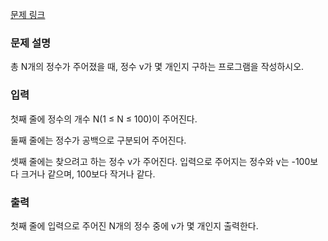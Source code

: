 [문제 링크](https://www.acmicpc.net/problem/10807)

### 문제 설명

<p>총 N개의 정수가 주어졌을 때, 정수 v가 몇 개인지 구하는 프로그램을 작성하시오.</p>

### 입력

<p>첫째 줄에 정수의 개수 N(1 ≤ N ≤ 100)이 주어진다.</p>
<p>둘째 줄에는 정수가 공백으로 구분되어 주어진다.</p>
<p>셋째 줄에는 찾으려고 하는 정수 v가 주어진다. 입력으로 주어지는 정수와 v는 -100보다 크거나 같으며, 100보다 작거나 같다.</p>

### 출력

<p>첫째 줄에 입력으로 주어진 N개의 정수 중에 v가 몇 개인지 출력한다.</p>
